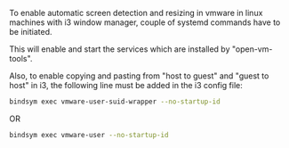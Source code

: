 To enable automatic screen detection and resizing in vmware in linux machines with i3 window manager, couple of systemd commands
have to be initiated. 

This will enable and start the services which are installed by "open-vm-tools".

Also, to enable copying and pasting from "host to guest" and "guest to host" in i3, the following line must be added in the i3 config file:

```bash
bindsym exec vmware-user-suid-wrapper --no-startup-id
```

OR

```bash
bindsym exec vmware-user --no-startup-id
```




